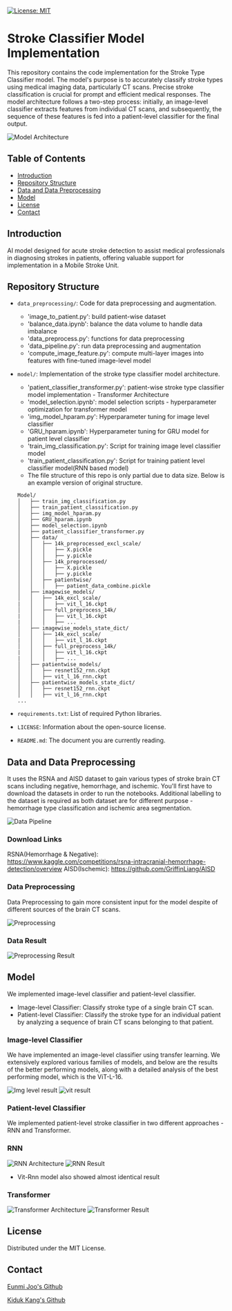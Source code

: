[![License: MIT](https://img.shields.io/badge/License-MIT-yellow.svg)](https://opensource.org/licenses/MIT)

# Stroke Classifier Model Implementation

This repository contains the code implementation for the Stroke Type Classifier model. The model's purpose is to accurately classify stroke types using medical imaging data, particularly CT scans. Precise stroke classification is crucial for prompt and efficient medical responses. The model architecture follows a two-step process: initially, an image-level classifier extracts features from individual CT scans, and subsequently, the sequence of these features is fed into a patient-level classifier for the final output.

![Model Architecture](./assets/model_architecture.png)

## Table of Contents

- [Introduction](#introduction)
- [Repository Structure](#repository-structure)
- [Data and Data Preprocessing](#data)
- [Model](#model)
- [License](#license)
- [Contact](#contact)

## <a name="introduction"></a>Introduction

AI model designed for acute stroke detection to assist medical professionals in diagnosing strokes in patients, offering valuable support for implementation in a Mobile Stroke Unit.

## <a name="repository-structure"></a>Repository Structure

- `data_preprocessing/`: Code for data preprocessing and augmentation.
	- 'image_to_patient.py': build patient-wise dataset
	- 'balance_data.ipynb': balance the data volume to handle data imbalance
	- 'data_preprocess.py': functions for data preprocessing
	- 'data_pipeline.py': run data preprocessing and augmentation
	- 'compute_image_feature.py': compute multi-layer images into features with fine-tuned image-level model
	
- `model/`: Implementation of the stroke type classifier model architecture.
	- 'patient_classifier_transformer.py': patient-wise stroke type classifier model implementation - Transformer Architecture
   	- 'model_selection.ipynb': model selection scripts - hyperparameter optimization for transformer model
	- 'img_model_hparam.py': Hyperparameter tuning for image level classifier
	- 'GRU_hparam.ipynb': Hyperparameter tuning for GRU model for patient level classifier
	- 'train_img_classification.py': Script for training image level classifier model
	- 'train_patient_classification.py': Script for training patient level classifier model(RNN based model)
	- The file structure of this repo is only partial due to data size. Below is an example version of original structure.
	```
	Model/
	│   ├── train_img_classification.py
	│   ├── train_patient_classification.py
	│   ├── img_model_hparam.py
	│   ├── GRU_hparam.ipynb
	│   ├── model_selection.ipynb
	│   ├── patient_classifier_transformer.py
	│   ├── data/
	│   │   ├── 14k_preprocessed_excl_scale/
	│   │   │   ├── X.pickle
	│   │   │   ├── y.pickle
	│   │   ├── 14k_preprocessed/
	│   │   │   ├── X.pickle
	│   │   │   ├── y.pickle
	│   │   ├── patientwise/
	│   │   │   ├── patient_data_combine.pickle
 	│   ├── imagewise_models/
	│   │   ├── 14k_excl_scale/
 	|   │   │   ├── vit_l_16.ckpt
 	│   │   ├── full_preprocess_14k/
 	|   │   │   ├── vit_l_16.ckpt
 	|   │   │   ├── ...
  	│   ├── imagewise_models_state_dict/
	│   │   ├── 14k_excl_scale/
 	|   │   │   ├── vit_l_16.ckpt
 	│   │   ├── full_preprocess_14k/
 	|   │   │   ├── vit_l_16.ckpt
 	|   │   │   ├── ...
  	│   ├── patientwise_models/
	│   │   ├── resnet152_rnn.ckpt
 	│   │   ├── vit_l_16_rnn.ckpt
   	│   ├── patientwise_models_state_dict/
	│   │   ├── resnet152_rnn.ckpt
 	│   │   ├── vit_l_16_rnn.ckpt
 	...
	```


- `requirements.txt`: List of required Python libraries.
- `LICENSE`: Information about the open-source license.
- `README.md`: The document you are currently reading.

## <a name="data"></a>Data and Data Preprocessing

It uses the RSNA and AISD dataset to gain various types of stroke brain CT scans including negative, hemorrhage, and ischemic.
You'll first have to download the datasets in order to run the notebooks. Additional labelling to the dataset is required as both dataset are for different purpose - hemorrhage type classification and ischemic area segmentation.

![Data Pipeline](./assets/data_pipeline.png)

### Download Links

RSNA(Hemorrhage & Negative): https://www.kaggle.com/competitions/rsna-intracranial-hemorrhage-detection/overview
AISD(Ischemic): https://github.com/GriffinLiang/AISD

### Data Preprocessing

Data Preprocessing to gain more consistent input for the model despite of different sources of the brain CT scans.

![Preprocessing](./assets/preprocessing.png)

### Data Result

![Preprocessing Result](./assets/preprocessing_result.png)

## <a name="model"></a>Model

We implemented image-level classifier and patient-level classifier.

- Image-level Classifier: Classify stroke type of a single brain CT scan.
- Patient-level Classifier: Classify the stroke type for an individual patient by analyzing a sequence of brain CT scans belonging to that patient.

### Image-level Classifier
We have implemented an image-level classifier using transfer learning. We extensively explored various families of models, and below are the results of the better performing models, along with a detailed analysis of the best performing model, which is the ViT-L-16.

![Img level result](./assets/img_level_result.png)
![vit result](./assets/vit_result.png)
### Patient-level Classifier

We implemented patient-level stroke classifier in two different approaches - RNN and Transformer.

### RNN

![RNN Architecture](./assets/rnn_architecture.png)
![RNN Result](./assets/rnn_result.png)
- Vit-Rnn model also showed almost identical result
### Transformer

![Transformer Architecture](./assets/transformer_architecture.png)
![Transformer Result](./assets/transformer_result.png)

## <a name="license"></a>License
Distributed under the MIT License.

## <a name="contact"></a>Contact

[Eunmi Joo's Github](https://github.com/eunmi228)

[Kiduk Kang's Github](https://github.com/kdkangg)
